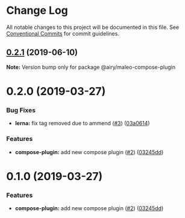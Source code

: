 # Change Log

All notable changes to this project will be documented in this file.
See [Conventional Commits](https://conventionalcommits.org) for commit guidelines.

## [0.2.1](https://github.com/alvinkl/maleo-plugins/compare/@airy/maleo-compose-plugin@0.2.0...@airy/maleo-compose-plugin@0.2.1) (2019-06-10)

**Note:** Version bump only for package @airy/maleo-compose-plugin





# 0.2.0 (2019-03-27)


### Bug Fixes

* **lerna:** fix tag removed due to ammend ([#3](https://github.com/airyrooms/maleo-plugins/issues/3)) ([03a0614](https://github.com/airyrooms/maleo-plugins/commit/03a0614))


### Features

* **compose-plugin:** add new compose plugin ([#2](https://github.com/airyrooms/maleo-plugins/issues/2)) ([03245dd](https://github.com/airyrooms/maleo-plugins/commit/03245dd))





# 0.1.0 (2019-03-27)


### Features

* **compose-plugin:** add new compose plugin ([#2](https://github.com/airyrooms/maleo-plugins/issues/2)) ([03245dd](https://github.com/airyrooms/maleo-plugins/commit/03245dd))
